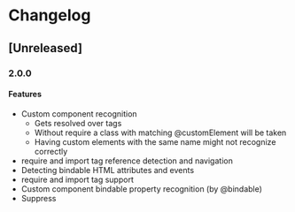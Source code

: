 # Changelog

## [Unreleased]

### 2.0.0

#### Features

* Custom component recognition
    * Gets resolved over <require from=""> tags
    * Without require a class with matching @customElement will be taken
    * Having custom elements with the same name might not recognize correctly
* require and import tag reference detection and navigation
* Detecting bindable HTML attributes and events
* require and import tag support
* Custom component bindable property recognition (by @bindable)
* Suppress <template> and <require> element warnings

#### Improved

* Aurelia detection with larger projects

### 1.2.1

* Updated since build to support older versions

### 1.2.0

#### Features

* Support <let> element recognition
* Support the `else` attribute
* Adds support for `promise.bind` recognition

#### Fixes

* Remove deprecated getDependencies Call
* Remove deprecated getBaseDir call
